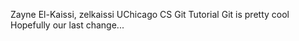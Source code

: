 Zayne El-Kaissi, zelkaissi
UChicago CS Git Tutorial
Git is pretty cool
Hopefully our last change...
